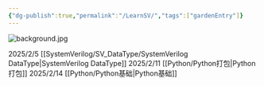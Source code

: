 ```yaml
---
{"dg-publish":true,"permalink":"/LearnSV/","tags":["gardenEntry"]}
---
```


![background.jpg](/img/user/SystemVerilog/imgs/background.jpg)

2025/2/5 [[SystemVerilog/SV_DataType/SystemVerilog DataType\|SystemVerilog DataType]]
2025/2/11 [[Python/Python打包\|Python打包]]
2025/2/14 [[Python/Python基础\|Python基础]]
